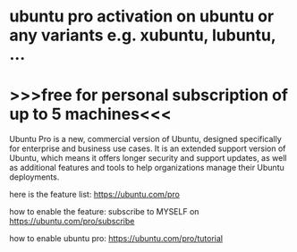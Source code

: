 # ubuntu pro activation on ubuntu or any variants e.g. xubuntu, lubuntu, ...

# >>>free for personal subscription of up to 5 machines<<<

Ubuntu Pro is a new, commercial version of Ubuntu, designed specifically for enterprise and business use cases. It is an extended support version of Ubuntu, which means it offers longer security and support updates, as well as additional features and tools to help organizations manage their Ubuntu deployments.

here is the feature list: https://ubuntu.com/pro

how to enable the feature: subscribe to MYSELF on https://ubuntu.com/pro/subscribe

how to enable ubuntu pro: https://ubuntu.com/pro/tutorial

